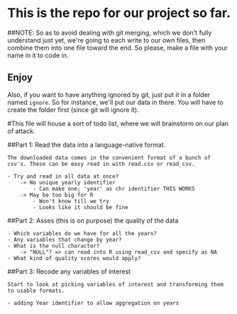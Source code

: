 # This is the repo for our project so far.

##NOTE:
So as to avoid dealing with git merging, which we don't fully understand just yet, we're going to each write to our own files, then combine them into one file toward the end. So please, make a file with your name in it to code in.

## Enjoy

Also, if you want to have anything ignored by git, just put it in a folder named `ignore`. So for instance, we'll put our data in there. You will have to create the folder first (since git will ignore it).

#This file will house a sort of todo list, where we will brainstorm on our plan of attack.

##Part 1: Read the data into a language-native format.

    The downloaded data comes in the convenient format of a bunch of csv's. These can be easy read in with read.csv or read_csv.

    - Try and read in all data at once?
        -> No unique yearly identifier
            - Can make one; 'year' as chr identifier THIS WORKS
        -> May be too big for R
            - Won't know till we try
            - Looks like it should be fine

##Part 2: Asses (this is on purpose) the quality of the data

    - Which variables do we have for all the years?
    - Any variables that change by year?
    - What is the null character?
        -> "NULL"? => can read into R using read_csv and specify as NA
    - What kind of quality scores would apply?

##Part 3: Recode any variables of interest

    Start to look at picking variables of interest and transforming them to usable formats.
    
    - adding Year identifier to allow aggregation on years
